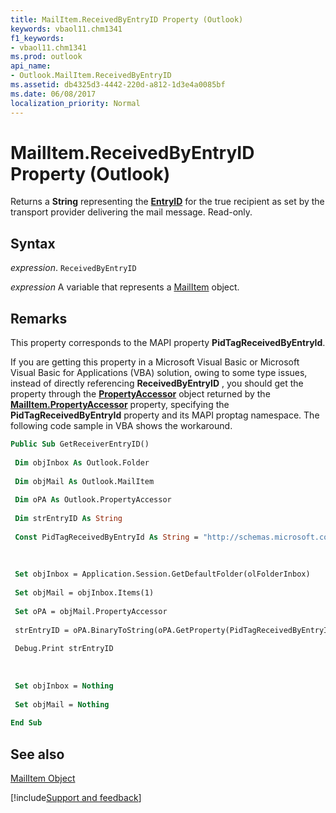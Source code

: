 ```yaml
---
title: MailItem.ReceivedByEntryID Property (Outlook)
keywords: vbaol11.chm1341
f1_keywords:
- vbaol11.chm1341
ms.prod: outlook
api_name:
- Outlook.MailItem.ReceivedByEntryID
ms.assetid: db4325d3-4442-220d-a812-1d3e4a0085bf
ms.date: 06/08/2017
localization_priority: Normal
---
```



# MailItem.ReceivedByEntryID Property (Outlook)

Returns a  **String** representing the **[EntryID](Outlook.Recipient.EntryID.md)** for the true recipient as set by the transport provider delivering the mail message. Read-only.


## Syntax

_expression_. `ReceivedByEntryID`

_expression_ A variable that represents a [MailItem](./Outlook.MailItem.md) object.


## Remarks

This property corresponds to the MAPI property  **PidTagReceivedByEntryId**.

If you are getting this property in a Microsoft Visual Basic or Microsoft Visual Basic for Applications (VBA) solution, owing to some type issues, instead of directly referencing  **ReceivedByEntryID** , you should get the property through the **[PropertyAccessor](Outlook.PropertyAccessor.md)** object returned by the **[MailItem.PropertyAccessor](Outlook.MailItem.PropertyAccessor.md)** property, specifying the **PidTagReceivedByEntryId** property and its MAPI proptag namespace. The following code sample in VBA shows the workaround.




```vb
Public Sub GetReceiverEntryID() 
 
 Dim objInbox As Outlook.Folder 
 
 Dim objMail As Outlook.MailItem 
 
 Dim oPA As Outlook.PropertyAccessor 
 
 Dim strEntryID As String 
 
 Const PidTagReceivedByEntryId As String = "http://schemas.microsoft.com/mapi/proptag/0x003F0102" 
 
 
 
 Set objInbox = Application.Session.GetDefaultFolder(olFolderInbox) 
 
 Set objMail = objInbox.Items(1) 
 
 Set oPA = objMail.PropertyAccessor 
 
 strEntryID = oPA.BinaryToString(oPA.GetProperty(PidTagReceivedByEntryId)) 
 
 Debug.Print strEntryID 
 
 
 
 Set objInbox = Nothing 
 
 Set objMail = Nothing 
 
End Sub
```


## See also


[MailItem Object](Outlook.MailItem.md)

[!include[Support and feedback](~/includes/feedback-boilerplate.md)]